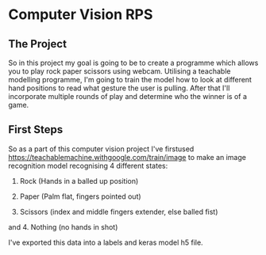 # Computer Vision RPS

## The Project

So in this project my goal is going to be to create a programme which allows you to play rock paper scissors using webcam. Utilising a teachable modelling programme, I'm going to train the model how to look at different hand positions to read what gesture the user is pulling. After that I'll incorporate multiple rounds of play and determine who the winner is of a game.

## First Steps

So as a part of this computer vision project I've firstused https://teachablemachine.withgoogle.com/train/image to make an image recognition model recognising 4 different states:

1. Rock (Hands in a balled up position)

2. Paper (Palm flat, fingers pointed out)

3. Scissors (index and middle fingers extender, else balled fist)

and
4. Nothing (no hands in shot)

I've exported this data into a labels and keras model h5 file.
